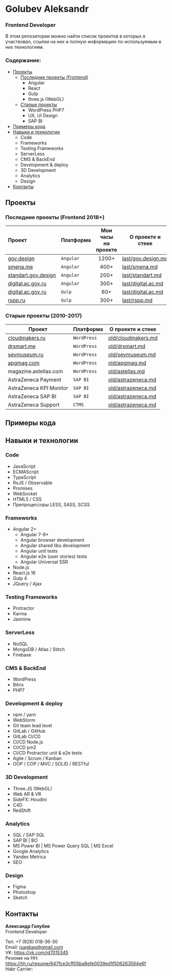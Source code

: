 # Golubev Aleksandr
### Frontend Developer
В этом репозитории можно найти список проектов в которых я участвовал,
ссылки на них и полную информацию по используемым в них технологиям. 

### Содержание:
+ [Проекты](#last)
    + [Последние проекты (Frontend)](#last)
        + Angular
        + React
        + Gulp   
        + three.js (WebGL)
    + [Старые проекты](#old)
        + WordPress PHP7
        + UX, UI Design
        + SAP BI
+ [Примеры кода](#examples)
+ [Навыки и технологии](#skills)
    + Code
    + Frameworks
    + Testing Frameworks
    + ServerLess
    + CMS & BackEnd
    + Development & deploy
    + 3D Development
    + Analytics
    + Design
+ [Контакты](#contacts)

## <a name="last"></a> Проекты
### Последние проекты (Frontend 2018+)
Проект|Платформа|Мои часы <br>на проекте|О проекте и стеке
:-----|---------|:---------------------:|---------
[gov.design](http://gov.design/) |`Angular`|1200+| [last/gov.design.md](last/gov.design.md)
[smena.me](http://smena.me/) |`Angular`| 400+ | [last/smena.md](last/smena.md)
[standart.gov.design](http://standart.gov.design/) |`Angular`| 200+ | [last/standart.md](last/standart.md)
[digital.ac.gov.ru](https://digital.ac.gov.ru/) |`Angular`| 300+ |[last/digital.ac.md](last/digital.ac.md)
[digital.ac.gov.ru](https://digital.ac.gov.ru/) |`Gulp`| 60+ | [last/digital.ac.md](last/digital.ac.md)
[rspp.ru](http://www.rspp.ru/) |`Gulp`| 300+ | [last/rspp.md](last/rspp.md)|


### <a name="old"></a> Старые проекты (2010-2017)
Проект|Платформа|О проекте и стеке
------|---------|---------
[cloudmakers.ru](https://cloudmakers.ru/) | `WordPress` | [old/cloudmakers.md](old/cloudmakers.md)
[drsmart.me](https://drsmart.me/) | `WordPress` | [old/drsmart.md](old/drsmart.md)
[sevmuseum.ru](http://sevmuseum.ru/) | `WordPress` | [old/sevmuseum.md](old/sevmuseum.md)
[apgmag.com](http://apgmag.com/) | `WordPress` | [old/apgmag.md](old/apgmag.md)
magazine.astellas.com | `WordPress` | [old/astellas.md](old/astellas.md)
AstraZeneca Payment | `SAP BI` | [old/astrazeneca.md](old/astrazeneca.md)
AstraZeneca KPI Monitor | `SAP BI` | [old/astrazeneca.md](old/astrazeneca.md)
AstraZeneca SAP BI | `SAP BI` | [old/astrazeneca.md](old/astrazeneca.md)
AstraZeneca Support | `CTMS` | [old/astrazeneca.md](old/astrazeneca.md)

## <a name="examples"></a> Примеры кода

## <a name="skills"></a> Навыки и технологии
### Code
+ JavaScript
+ ECMAScript 
+ TypeScript
+ RxJS / Observable 
+ Promises
+ WebSocket
+ HTML5 / CSS
+ Препроцессоры LESS, SASS, SCSS

### Frameworks
+ Angular 2+
  + Angular 7-9+
  + Angular browser development
  + Angular shared libs development 
  + Angular unit tests 
  + Angular e2e (user stories) tests
  + Angular Universal SSR
+ Node.js
+ React.js 16
+ Gulp 4
+ JQuery / Ajax

### Testing Frameworks
+ Protractor
+ Karma
+ Jasmine

### ServerLess
+ NoSQL
+ MongoDB / Atlas / Stitch
+ Firebase

### CMS & BackEnd
+ WordPress
+ Bitrix
+ PHP7

### Development & deploy
+ npm / yarn
+ WebStorm
+ Git team lead level
+ GitLab / GitHub
+ GitLab CI/CD 
+ CI/CD Node.js 
+ CI/CD pm2
+ CI/CD Protractor unit & e2e tests
+ Agile / Scrum / Kanban
+ OOP / COP / MVC / SOLID / RESTful

### 3D Development
+ Three.JS (WebGL) 
+ Web AR & VR
+ SideFX: Houdini
+ C4D
+ RedShift

### Analytics
+ SQL / SAP SQL
+ SAP BI | BO
+ MS Power BI | MS Power Query SQL | MS Excel
+ Google Analytics
+ Yandex Metrica
+ SEO

### Design
+ Figma
+ Photoshop
+ Sketch

## <a name="contacts"></a> Контакты

**Александр Голубев** <br>
Frontend Developer

Тел: +7 (926) 018-36-30 <br>
Email: ruagbag@gmail.com <br>
VK: https://vk.com/id7015345 <br>
Резюме на HH: https://hh.ru/resume/647fce3cff05ba8efe0039ed1f506263564e6f <br>
Habr Carrier: 

